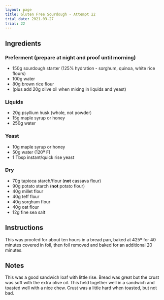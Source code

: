 ```yaml
---
layout: page
title: Gluten Free Sourdough - Attempt 22
trial_date: 2021-03-27
trial: 22
---
```


## Ingredients

### Preferment (prepare at night and proof until morning)
- 150g sourdough starter (125% hydration - sorghum, quinoa, white rice flours)
- 100g water
- 80g brown rice flour
- (plus add 20g olive oil when mixing in liquids and yeast)

### Liquids
- 20g psyllium husk (whole, not powder)
- 15g maple syrup or honey
- 250g water

### Yeast
- 10g maple syrup or honey
- 50g water (120º F)
- 1 Tbsp instant/quick rise yeast

### Dry
- 70g tapioca starch/flour (**not** cassava flour)
- 90g potato starch (**not** potato flour)
- 40g millet flour
- 40g teff flour
- 40g sorghum flour
- 40g oat flour
- 12g fine sea salt

## Instructions

This was proofed for about ten hours in a bread pan, baked at 425º for 40 minutes covered in foil, then foil removed and baked for an additional 20 minutes.

## Notes

This was a good sandwich loaf with little rise. Bread was great but the crust was soft with the extra olive oil. This held together well in a sandwich and toasted well with a nice chew. Crust was a little hard when toasted, but not bad.
